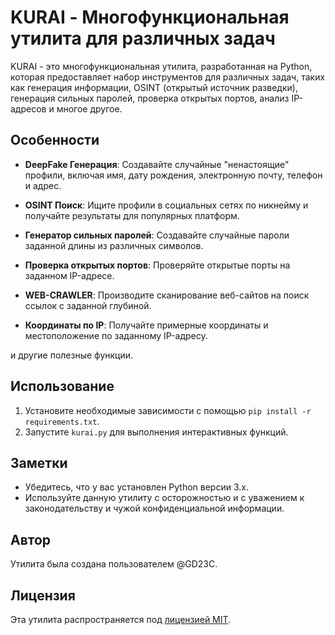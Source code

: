 # KURAI - Многофункциональная утилита для различных задач

KURAI - это многофункциональная утилита, разработанная на Python, которая предоставляет набор инструментов для различных задач, таких как генерация информации, OSINT (открытый источник разведки), генерация сильных паролей, проверка открытых портов, анализ IP-адресов и многое другое.

## Особенности

- **DeepFake Генерация**: Создавайте случайные "ненастоящие" профили, включая имя, дату рождения, электронную почту, телефон и адрес.

- **OSINT Поиск**: Ищите профили в социальных сетях по никнейму и получайте результаты для популярных платформ.

- **Генератор сильных паролей**: Создавайте случайные пароли заданной длины из различных символов.

- **Проверка открытых портов**: Проверяйте открытые порты на заданном IP-адресе.

- **WEB-CRAWLER**: Производите сканирование веб-сайтов на поиск ссылок с заданной глубиной.

- **Координаты по IP**: Получайте примерные координаты и местоположение по заданному IP-адресу.

и другие полезные функции.

## Использование

1. Установите необходимые зависимости с помощью `pip install -r requirements.txt`.
2. Запустите `kurai.py` для выполнения интерактивных функций.

## Заметки

- Убедитесь, что у вас установлен Python версии 3.x.
- Используйте данную утилиту с осторожностью и с уважением к законодательству и чужой конфиденциальной информации.

## Автор

Утилита была создана пользователем @GD23C.

## Лицензия

Эта утилита распространяется под [лицензией MIT](LICENSE).

